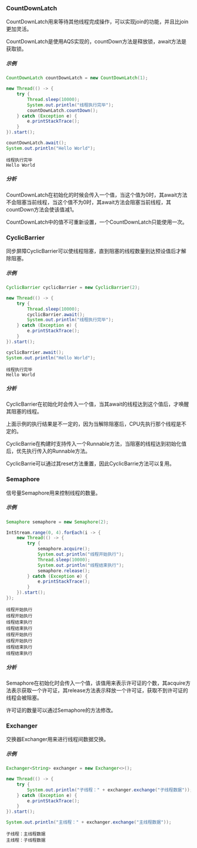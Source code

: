 ### CountDownLatch

CountDownLatch用来等待其他线程完成操作，可以实现join的功能，并且比join更加灵活。

CountDownLatch是使用AQS实现的，countDown方法是释放锁，await方法是获取锁。

##### 示例

``` java
CountDownLatch countDownLatch = new CountDownLatch(1);

new Thread(() -> {
    try {
        Thread.sleep(10000);
        System.out.println("线程执行完毕");
        countDownLatch.countDown();
    } catch (Exception e) {
        e.printStackTrace();
    }
}).start();

countDownLatch.await();
System.out.println("Hello World");
```

``` text
线程执行完毕
Hello World
```

##### 分析

CountDownLatch在初始化的时候会传入一个值，当这个值为0时，其await方法不会阻塞当前线程，当这个值不为0时，其await方法会阻塞当前线程，其countDown方法会使该值减1。

CountDownLatch中的值不可重新设置，一个CountDownLatch只能使用一次。

### CyclicBarrier

同步屏障CyclicBarrier可以使线程阻塞，直到阻塞的线程数量到达预设值后才解除阻塞。

##### 示例

``` java
CyclicBarrier cyclicBarrier = new CyclicBarrier(2);

new Thread(() -> {
    try {
        Thread.sleep(10000);
        cyclicBarrier.await();
        System.out.println("线程执行完毕");
    } catch (Exception e) {
        e.printStackTrace();
    }
}).start();

cyclicBarrier.await();
System.out.println("Hello World");
```

``` text
线程执行完毕
Hello World
```

##### 分析

CyclicBarrier在初始化时会传入一个值，当其await的线程达到这个值后，才唤醒其阻塞的线程。

上面示例的执行结果是不一定的，因为当解除阻塞后，CPU先执行那个线程是不定的。

CyclicBarrie在构建时支持传入一个Runnable方法，当阻塞的线程达到初始化值后，优先执行传入的Runnable方法。

CyclicBarrie可以通过其reset方法重置，因此CyclicBarrie方法可以复用。

### Semaphore

信号量Semaphore用来控制线程的数量。

##### 示例

``` java
Semaphore semaphore = new Semaphore(2);

IntStream.range(0, 4).forEach(i -> {
    new Thread(() -> {
        try {
            semaphore.acquire();
            System.out.println("线程开始执行");
            Thread.sleep(10000);
            System.out.println("线程结束执行");
            semaphore.release();
        } catch (Exception e) {
            e.printStackTrace();
        }
    }).start();
});
```

``` text
线程开始执行
线程开始执行
线程结束执行
线程结束执行
线程开始执行
线程开始执行
线程结束执行
线程结束执行
```

##### 分析

Semaphore在初始化时会传入一个值，该值用来表示许可证的个数，其acquire方法表示获取一个许可证，其release方法表示释放一个许可证，获取不到许可证的线程会被阻塞。

许可证的数量可以通过Semaphore的方法修改。

### Exchanger

交换器Exchanger用来进行线程间数据交换。

##### 示例

``` java
Exchanger<String> exchanger = new Exchanger<>();

new Thread(() -> {
    try {
        System.out.println("子线程：" + exchanger.exchange("子线程数据"));
    } catch (Exception e) {
        e.printStackTrace();
    }
}).start();

System.out.println("主线程：" + exchanger.exchange("主线程数据"));
```

``` text
子线程：主线程数据
主线程：子线程数据
```